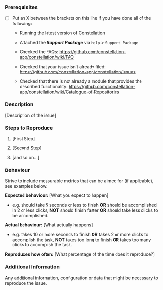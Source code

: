 <!--

### Requirements

* Filling out the template is required. Any pull request that does not include
enough information to be reviewed in a timely manner may be closed at the
maintainers' discretion.
* Have you read Constellation's Code of Conduct? By filing an issue, you are
expected to comply with it, including treating everyone with respect:
https://github.com/constellation-app/constellation/blob/master/CODE_OF_CONDUCT.md

-->

### Prerequisites

- [ ] Put an X between the brackets on this line if you have done all of
    the following:

    -   Running the latest version of Constellation

    -   Attached the ***Support Package*** via `Help` &gt;
        `Support Package`

    -   Checked the FAQs:
        https://github.com/constellation-app/constellation/wiki/FAQ

    -   Checked that your issue isn’t already filed:
        https://github.com/constellation-app/constellation/issues

    -   Checked that there is not already a module that provides the
        described functionality:
        https://github.com/constellation-app/constellation/wiki/Catalogue-of-Repositories

### Description

\[Description of the issue\]

### Steps to Reproduce

1.  \[First Step\]

2.  \[Second Step\]

3.  \[and so on…\]

### Behaviour

Strive to include measurable metrics that can be aimed for (if applicable), see examples below.

**Expected behaviour:** \[What you expect to happen\]

-   e.g. should take 5 seconds or less to finish **OR** should be accomplished in 2 or less clicks,
    **NOT** should finish faster **OR** should take less clicks to be accomplished.

**Actual behaviour:** \[What actually happens\]

-   e.g. takes 10 or more seconds to finish **OR** takes 2 or more clicks to accomplish the task,
    **NOT** takes too long to finish **OR** takes too many clicks to accomplish the task.

**Reproduces how often:** \[What percentage of the time does it reproduce?\]

### Additional Information

Any additional information, configuration or data that might be
necessary to reproduce the issue.
